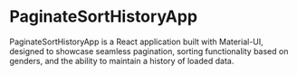 # PaginateSortHistoryApp
PaginateSortHistoryApp is a React application built with Material-UI, designed to showcase seamless pagination, sorting functionality based on genders, and the ability to maintain a history of loaded data. 
